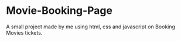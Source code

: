 # Movie-Booking-Page
A small project made by me using html, css and javascript on Booking Movies tickets.
